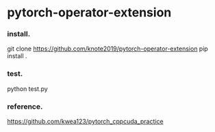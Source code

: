 # pytorch-operator-extension

### install.
git clone https://github.com/knote2019/pytorch-operator-extension
pip install .

### test.
python test.py

### reference.
https://github.com/kwea123/pytorch_cppcuda_practice

